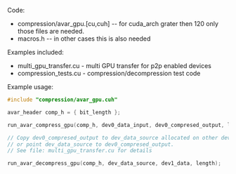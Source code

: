 Code:
  * compression/avar_gpu.[cu,cuh] -- for cuda_arch grater then 120 only those files are needed.
  * macros.h -- in other cases this is also needed 

Examples included:
  * multi_gpu_transfer.cu - multi GPU transfer for p2p enabled devices
  * compression_tests.cu - compression/decompression test code 


Example usage:
```C++
#include "compression/avar_gpu.cuh"

avar_header comp_h = { bit_length }; 

run_avar_compress_gpu(comp_h, dev0_data_input, dev0_compresed_output, length);

// Copy dev0_compresed_output to dev_data_source allocated on other device 
// or point dev_data_source to dev0_compresed_output.
// See file: multi_gpu_transfer.cu for details 

run_avar_decompress_gpu(comp_h, dev_data_source, dev1_data, length);

```
